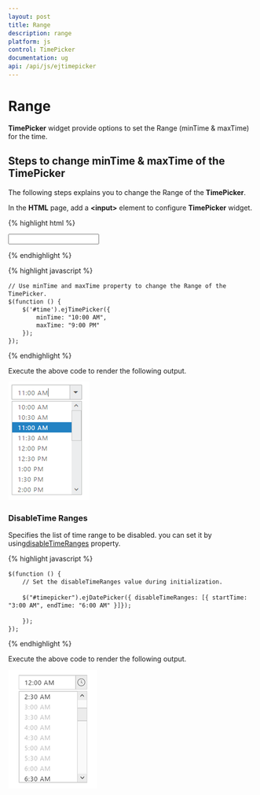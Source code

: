 ```yaml
---
layout: post
title: Range
description: range
platform: js
control: TimePicker
documentation: ug
api: /api/js/ejtimepicker
---
```


# Range

**TimePicker** widget provide options to set the Range (minTime & maxTime) for the time.

## Steps to change minTime & maxTime of the TimePicker

The following steps explains you to change the Range of the **TimePicker**.

In the **HTML** page, add a **&lt;input&gt;** element to configure **TimePicker** widget.

{% highlight html %}

<input type="text" id="time" />

{% endhighlight %}

{% highlight javascript %}

    // Use minTime and maxTime property to change the Range of the TimePicker.
    $(function () {
        $('#time').ejTimePicker({
            minTime: "10:00 AM",
            maxTime: "9:00 PM"
        });
    });
    
{% endhighlight %}


Execute the above code to render the following output.



![](/js/TimePicker/Range_images/Range_img1.png) 

### DisableTime Ranges
 
Specifies the list of time range to be disabled. you can set it by using[disableTimeRanges](https://help.syncfusion.com/api/js/ejdatetimepicker#members:disabletimeranges) property.

{% highlight javascript %}
      
    $(function () {
        // Set the disableTimeRanges value during initialization.

        $("#timepicker").ejDatePicker({ disableTimeRanges: [{ startTime: "3:00 AM", endTime: "6:00 AM" }]});
            
        });
    });
{% endhighlight %}

Execute the above code to render the following output.


![](/js/TimePicker/Range_images/Range_img2.png) 
